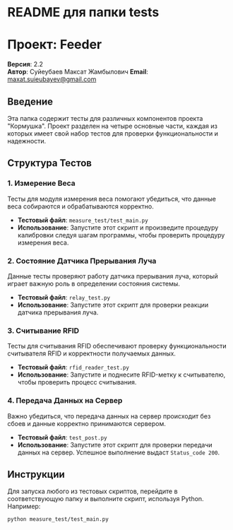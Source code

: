 # README для папки tests
# Проект: Feeder
**Версия**: 2.2  
**Автор**: Суйеубаев Максат Жамбылович
**Email**: maxat.suieubayev@gmail.com  

## Введение
Эта папка содержит тесты для различных компонентов проекта "Кормушка". Проект разделен на четыре основные части, каждая из которых имеет свой набор тестов для проверки функциональности и надежности.

## Структура Тестов

### 1. Измерение Веса
Тесты для модуля измерения веса помогают убедиться, что данные веса собираются и обрабатываются корректно.
- **Тестовый файл**: `measure_test/test_main.py`
- **Использование**: Запустите этот скрипт и произведите процедуру калибровки следуя шагам программы, чтобы проверить процедуру измерения веса.

### 2. Состояние Датчика Прерывания Луча
Данные тесты проверяют работу датчика прерывания луча, который играет важную роль в определении состояния системы.
- **Тестовый файл**: `relay_test.py`
- **Использование**: Запустите этот скрипт для проверки реакции датчика прерывания луча.

### 3. Считывание RFID
Тесты для считывания RFID обеспечивают проверку функциональности считывателя RFID и корректности получаемых данных.
- **Тестовый файл**: `rfid_reader_test.py`
- **Использование**: Запустите и поднесите RFID-метку к считывателю, чтобы проверить процесс считывания.

### 4. Передача Данных на Сервер
Важно убедиться, что передача данных на сервер происходит без сбоев и данные корректно принимаются сервером.
- **Тестовый файл**: `test_post.py`
- **Использование**: Запустите этот скрипт для проверки передачи данных на сервер. Успешное выполнение выдаст `Status_code 200`.

## Инструкции
Для запуска любого из тестовых скриптов, перейдите в соответствующую папку и выполните скрипт, используя Python. Например:

```bash
python measure_test/test_main.py
